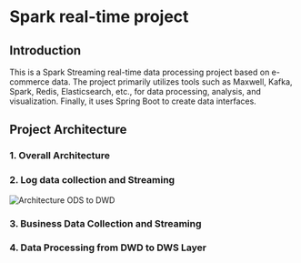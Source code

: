 # Spark real-time project
## Introduction
This is a Spark Streaming real-time data processing project based on e-commerce data. The project primarily utilizes tools such as Maxwell, Kafka, Spark, Redis, Elasticsearch, etc., for data processing, analysis, and visualization. Finally, it uses Spring Boot to create data interfaces.

## Project Architecture
### 1. Overall Architecture
### 2. Log data collection and Streaming

![Architecture ODS to DWD](/project_Spark_Streaming/ODS_to_DWD.png)

### 3. Business Data Collection and Streaming
### 4. Data Processing from DWD to DWS Layer